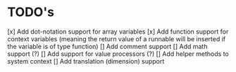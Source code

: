 # TODO's

[x] Add dot-notation support for array variables
[x] Add function support for context variables (meaning the return value of a runnable will be inserted if the variable is of type function)
[] Add comment support
[] Add math support (?)
[] Add support for value processors (?)
[] Add helper methods to system context
[] Add translation (dimension) support
